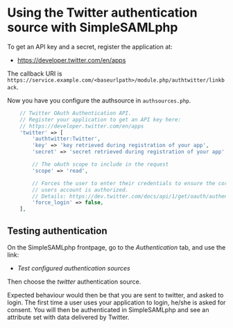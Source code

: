 # Using the Twitter authentication source with SimpleSAMLphp

To get an API key and a secret, register the application at:

* <https://developer.twitter.com/en/apps>

The callback URI is
`https://service.example.com/<baseurlpath>/module.php/authtwitter/linkback`.

Now you have you configure the authsource in `authsources.php`.

```php
    // Twitter OAuth Authentication API.
    // Register your application to get an API key here:
    // https://developer.twitter.com/en/apps
    'twitter' => [
        'authtwitter:Twitter',
        'key' => 'key retrieved during registration of your app',
        'secret' => 'secret retrieved during registration of your app',

        // The oAuth scope to include in the request
        'scope' => 'read',

        // Forces the user to enter their credentials to ensure the correct
        // users account is authorized.
        // Details: https://dev.twitter.com/docs/api/1/get/oauth/authenticate
        'force_login' => false,
    ],
```

## Testing authentication

On the SimpleSAMLphp frontpage, go to the *Authentication* tab,
and use the link:

* *Test configured authentication sources*

Then choose the *twitter* authentication source.

Expected behaviour would then be that you are sent to twitter,
and asked to login. The first time a user uses your application to login,
he/she is asked for consent.
You will then be authenticated in SimpleSAMLphp and see an attribute set
with data delivered by Twitter.
